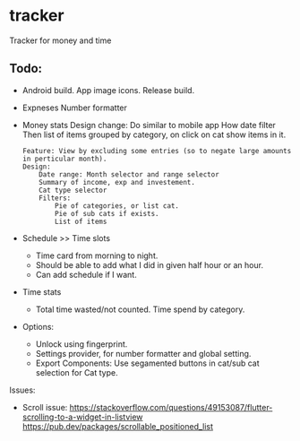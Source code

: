 # tracker
Tracker for money and time

## Todo:
-   Android build.
        App image icons.
        Release build.
-   Expneses
        Number formatter
-   Money stats
        Design change: Do similar to mobile app
            How date filter
            Then list of items grouped by category, on click on cat show items in it.

        Feature: View by excluding some entries (so to negate large amounts in perticular month).
        Design:
            Date range: Month selector and range selector
            Summary of income, exp and investement.
            Cat type selector
            Filters:
                Pie of categories, or list cat.
                Pie of sub cats if exists.
                List of items
-   Schedule >> Time slots
    -   Time card from morning to night.
    -   Should be able to add what I did in given half hour or an hour.
    -   Can add schedule if I want.
-   Time stats
    -   Total time wasted/not counted.
        Time spend by category.
-   Options:
    -   Unlock using fingerprint.
    -   Settings provider, for number formatter and global setting.
    -   Export
    Components:
        Use segamented buttons in cat/sub cat selection for Cat type.

Issues:
- Scroll issue: https://stackoverflow.com/questions/49153087/flutter-scrolling-to-a-widget-in-listview
https://pub.dev/packages/scrollable_positioned_list


